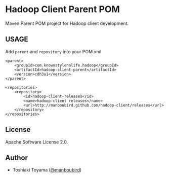 Hadoop Client Parent POM
========================

Maven Parent POM project for Hadoop client development.


USAGE
-----

Add `parent` and `repository` into your POM.xml

    <parent>
		<groupId>com.knownstylenolife.hadoop</groupId>
		<artifactId>hadoop-client-parent</artifactId>
		<version>cdh3u1</version>
	</parent>

	<repositories>
		<repository>
			<id>hadoop-client-releases</id>
			<name>hadoop-client releases</name>
			<url>http://manboubird.github.com/hadoop-client/releases</url>
		</repository>
	</repositories>


License
-------

Apache Software License 2.0.

Author
------

* Toshiaki Toyama ([@manboubird](http://twitter.com/manboubird))

    
